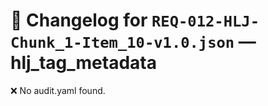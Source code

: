 # 📝 Changelog for `REQ-012-HLJ-Chunk_1-Item_10-v1.0.json` — **hlj_tag_metadata**

❌ No audit.yaml found.
